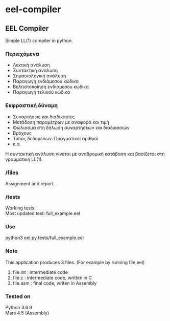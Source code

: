 # eel-compiler

## EEL Compiler
Simple LL(1) compiler in python.  

### Περιεχόμενα
- Λεκτική ανάλυση  
- Συντακτική ανάλυση  
- Σημασιολογική ανάλυση  
- Παραγωγή ενδιάμεσου κώδικα  
- Βελτιστοποίηση ενδιάμεσου κώδικα  
- Παραγωγή τελικού κώδικα

### Εκφραστική δύναμη
- Συναρτήσεις και διαδικασίες  
- Μετάδοση παραμέτρων με αναφορά και τιμή  
- Φώλιασμα στη δήλωση συναρτήσεων και διαδικασιών  
- Βρόχους  
- Τύπος δεδομένων: Πραγματικοί αριθμοί
- κ.α.  
  
Η συντακτική ανάλυση γίνεται με αναδρομική κατάβαση και βασίζεται στη γραμματική LL(1).

### /files
Assignment and report.

### /tests
Working tests.  
Most updated test: full_example.eel

### Use
python3 eel.py tests/full_example.eel

### Note
This application produces 3 files. (For example by running file.eel)  
1) file.int : intermediate code  
2) file.c : intermediate code, written in C  
3) file.asm : final code, writen in Assembly

### Tested on
Python 3.6.9  
Mars 4.5 (Assembly)
